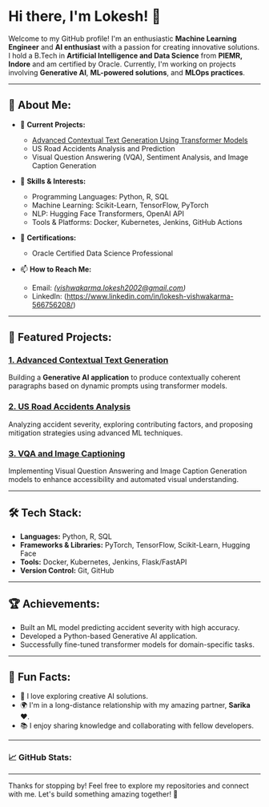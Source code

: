 # Hi there, I'm Lokesh! 👋

Welcome to my GitHub profile! I'm an enthusiastic **Machine Learning Engineer** and **AI enthusiast** with a passion for creating innovative solutions. I hold a B.Tech in **Artificial Intelligence and Data Science** from **PIEMR, Indore** and am certified by Oracle. Currently, I'm working on projects involving **Generative AI**, **ML-powered solutions**, and **MLOps practices**.

---

## 🌟 About Me:

- 🔭 **Current Projects:**
  - [Advanced Contextual Text Generation Using Transformer Models](#)
  -  US Road Accidents Analysis and Prediction
  - Visual Question Answering (VQA), Sentiment Analysis, and Image Caption Generation

- 🌱 **Skills & Interests:**
  - Programming Languages: Python, R, SQL
  - Machine Learning: Scikit-Learn, TensorFlow, PyTorch
  - NLP: Hugging Face Transformers, OpenAI API
  - Tools & Platforms: Docker, Kubernetes, Jenkins, GitHub Actions

- 🎯 **Certifications:**
  - Oracle Certified Data Science Professional



- 📫 **How to Reach Me:**
  - Email: *(vishwakarma.lokesh2002@gmail.com)*
  - LinkedIn: (https://www.linkedin.com/in/lokesh-vishwakarma-566756208/)
    

---

## 🚀 Featured Projects:

### [1. Advanced Contextual Text Generation](#)
Building a **Generative AI application** to produce contextually coherent paragraphs based on dynamic prompts using transformer models.

### [2. US Road Accidents Analysis](#)
Analyzing accident severity, exploring contributing factors, and proposing mitigation strategies using advanced ML techniques.

### [3. VQA and Image Captioning](#)
Implementing Visual Question Answering and Image Caption Generation models to enhance accessibility and automated visual understanding.

---

## 🛠️ Tech Stack:

- **Languages:** Python, R, SQL
- **Frameworks & Libraries:** PyTorch, TensorFlow, Scikit-Learn, Hugging Face
- **Tools:** Docker, Kubernetes, Jenkins, Flask/FastAPI
- **Version Control:** Git, GitHub

---

## 🏆 Achievements:

- Built an ML model predicting accident severity with high accuracy.
- Developed a Python-based Generative AI application.
- Successfully fine-tuned transformer models for domain-specific tasks.

---

## 🌱 Fun Facts:

- 🎨 I love exploring creative AI solutions.
- 🌍 I'm in a long-distance relationship with my amazing partner, **Sarika** ❤️.
- 📚 I enjoy sharing knowledge and collaborating with fellow developers.

---

### 📈 GitHub Stats:

---

Thanks for stopping by! Feel free to explore my repositories and connect with me. Let's build something amazing together! 🚀
